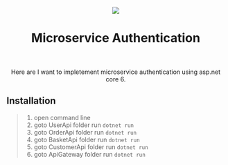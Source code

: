 <p align="center">
  <a href="https://skillicons.dev">
    <img src="https://skillicons.dev/icons?i=dotnet,cs" />
  </a>
</p>
<h1 align="center">
	Microservice Authentication
	<br>
	<br>
</h1>
<p align="center">Here are I want to impletement microservice authentication using asp.net core 6.</p>

## Installation
> 1. open command line
> 2. goto UserApi folder run `dotnet run`
> 3. goto OrderApi folder run `dotnet run`
> 4. goto BasketApi folder run `dotnet run`
> 5. goto CustomerApi folder run `dotnet run`
> 6. goto ApiGateway folder run `dotnet run`
